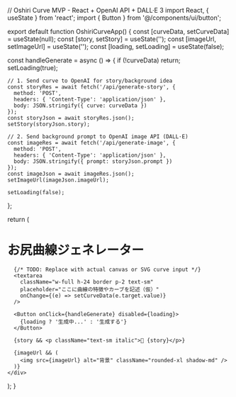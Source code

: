 // Oshiri Curve MVP - React + OpenAI API + DALL·E 3
import React, { useState } from 'react';
import { Button } from '@/components/ui/button';

export default function OshiriCurveApp() {
  const [curveData, setCurveData] = useState(null);
  const [story, setStory] = useState('');
  const [imageUrl, setImageUrl] = useState('');
  const [loading, setLoading] = useState(false);

  const handleGenerate = async () => {
    if (!curveData) return;
    setLoading(true);

    // 1. Send curve to OpenAI for story/background idea
    const storyRes = await fetch('/api/generate-story', {
      method: 'POST',
      headers: { 'Content-Type': 'application/json' },
      body: JSON.stringify({ curve: curveData })
    });
    const storyJson = await storyRes.json();
    setStory(storyJson.story);

    // 2. Send background prompt to OpenAI image API (DALL·E)
    const imageRes = await fetch('/api/generate-image', {
      method: 'POST',
      headers: { 'Content-Type': 'application/json' },
      body: JSON.stringify({ prompt: storyJson.prompt })
    });
    const imageJson = await imageRes.json();
    setImageUrl(imageJson.imageUrl);

    setLoading(false);
  };

  return (
    <div className="p-4 max-w-xl mx-auto space-y-4">
      <h1 className="text-2xl font-bold text-center">お尻曲線ジェネレーター</h1>

      {/* TODO: Replace with actual canvas or SVG curve input */}
      <textarea
        className="w-full h-24 border p-2 text-sm"
        placeholder="ここに曲線の特徴やカーブを記述（仮）"
        onChange={(e) => setCurveData(e.target.value)}
      />

      <Button onClick={handleGenerate} disabled={loading}>
        {loading ? '生成中...' : '生成する'}
      </Button>

      {story && <p className="text-sm italic">📖 {story}</p>}

      {imageUrl && (
        <img src={imageUrl} alt="背景" className="rounded-xl shadow-md" />
      )}
    </div>
  );
}
